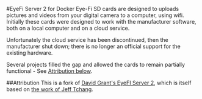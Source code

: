 #EyeFi Server 2 for Docker
Eye-Fi SD cards are designed to uploads pictures and videos from your digital camera to a computer, using wifi.
Initially these cards were designed to work with the manufacturer software, both on a local computer and on a cloud 
service.

Unfortunately the cloud service has been discontinued, then the manufacturer shut down; there is no longer an official 
support for the existing hardware.

Several projects filled the gap and allowed the cards to remain partially functional - See [Attribution below](#Attribution).


##Attribution
This is a fork of [David Grant's EyeFI Server 2](https://github.com/dgrant/eyefiserver2), which is itself based on [the work of Jeff Tchang](http://returnbooleantrue.blogspot.nl/2009/01/eye-fi-standalone-server.html).